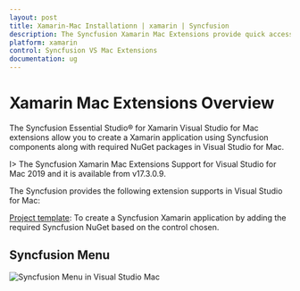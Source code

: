 ```yaml
---
layout: post
title: Xamarin-Mac Installationn | xamarin | Syncfusion
description: The Syncfusion Xamarin Mac Extensions provide quick access to create or configure the Syncfusion Xamarin projects
platform: xamarin
control: Syncfusion VS Mac Extensions
documentation: ug
---
```


# Xamarin Mac Extensions Overview

The Syncfusion Essential Studio® for Xamarin Visual Studio for Mac extensions allow you to create a Xamarin application using Syncfusion components along with required NuGet packages in Visual Studio for Mac. 

I> The Syncfusion Xamarin Mac Extensions Support for Visual Studio for Mac 2019 and it is available from v17.3.0.9.

The Syncfusion provides the following extension supports in Visual Studio for Mac:

[Project template](https://help.syncfusion.com/xamarin/visual-studio-mac-integration/create-project): To create a Syncfusion Xamarin application by adding the required Syncfusion NuGet based on the control chosen.

## Syncfusion Menu

![Syncfusion Menu in Visual Studio Mac](Overview_images/Syncfusion_Menu_OverView.PNG)


